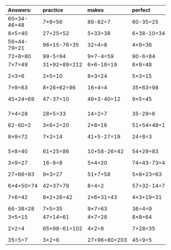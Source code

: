 | Answers: | practice | makes | perfect | ! |
| :--- | :--- | :--- | :--- | :--- |
| 60+34-46=48 | 7×8=56 | 89-82=7 | 60-35=25 | 86-27=59 | 
| 8×5=40 | 27+25=52 | 5+33=38 | 6+38-10=34 | 4×5=20 | 
| 56+44-79=21 | 96+15-76=35 | 32÷4=8 | 4×9=36 | 15+65-71=9 | 
| 72+8=80 | 99-5=94 | 9×7-4=59 | 90-6=84 | 3×8=24 | 
| 7×7=49 | 31+92+89=212 | 6×6-18=18 | 6×8=48 | 6×9=54 | 
| 2×3=6 | 2×5=10 | 8×3=24 | 5×3=15 | 7×9-9=54 | 
| 7×9=63 | 8+26+62=96 | 16÷4=4 | 35+63=98 | 2×9=18 | 
| 45+24=69 | 47-37=10 | 49+3-40=12 | 9×5=45 | 26+95-51=70 | 
| 7×4=28 | 28+5=33 | 14÷2=7 | 35-29=6 | 6×2-3=9 | 
| 62-60=2 | 3×6+2=20 | 2×8=16 | 51+54+48=153 | 8×6=48 | 
| 8×9=72 | 7×2=14 | 41+5-27=19 | 24÷8=3 | 45+7-48=4 | 
| 5×8=40 | 61+25=86 | 10+58-26=42 | 54+29=83 | 97+48-16=129 | 
| 3×9=27 | 16-8=8 | 5×4=20 | 74+43-73=44 | 4×4=16 | 
| 27+66=93 | 9×3=27 | 51+7=58 | 5×8+23=63 | 88-66=22 | 
| 6×4+50=74 | 42+37=79 | 8÷4=2 | 57+32-14=75 | 6×4=24 | 
| 7×6=42 | 8×2+26=42 | 2×6+31=43 | 4×3+19=31 | 88+48-35=101 | 
| 66-38=28 | 7×5=35 | 9×7=63 | 36÷4=9 | 3×3=9 | 
| 3×5=15 | 47+14=61 | 4×7=28 | 8×8=64 | 8×4=32 | 
| 2×2=4 | 65+98-61=102 | 4×2=8 | 7+28=35 | 33-20=13 | 
| 35÷5=7 | 3×2=6 | 27+96+80=203 | 45÷9=5 | 3×4=12 | 
